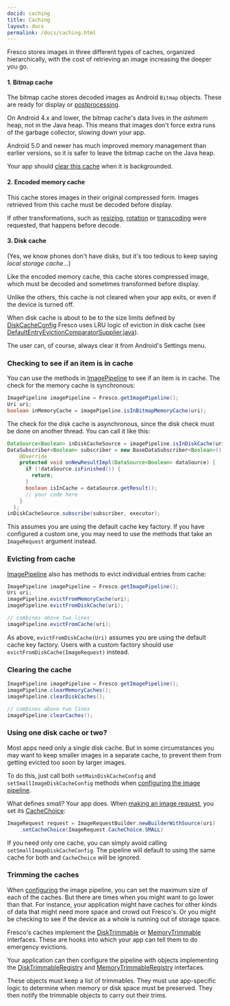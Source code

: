 ```yaml
---
docid: caching
title: Caching
layout: docs
permalink: /docs/caching.html
---
```


Fresco stores images in three different types of caches, organized hierarchically, with the cost of retrieving an image increasing the deeper you go.  

#### 1. Bitmap cache

The bitmap cache stores decoded images as Android `Bitmap` objects. These are ready for display or [postprocessing](modifying-image.html).

On Android 4.x and lower, the bitmap cache's data lives in the *ashmem* heap, not in the Java heap. This means that images don't force extra runs of the garbage collector, slowing down your app.

Android 5.0 and newer has much improved memory management than earlier versions, so it is safer to leave the bitmap cache on the Java heap.

Your app should [clear this cache](#clearing-the-cache) when it is backgrounded.

#### 2. Encoded memory cache

This cache stores images in their original compressed form. Images retrieved from this cache must be decoded before display.

If other transformations, such as [resizing](resizing.html), [rotation](rotation.html) or [transcoding](#webp) were requested, that happens before decode.

#### 3. Disk cache

(Yes, we know phones don't have disks, but it's too tedious to keep saying *local storage cache*...)

Like the encoded memory cache, this cache stores compressed image, which must be decoded and sometimes transformed before display.

Unlike the others, this cache is not cleared when your app exits, or even if the device is turned off.

When disk cache is about to be to the size limits defined by [DiskCacheConfig](configure-image-pipeline.html#configuring-the-disk-cache) Fresco uses LRU logic of eviction in disk cache (see [DefaultEntryEvictionComparatorSupplier.java](https://github.com/facebook/fresco/blob/master/imagepipeline-base/src/main/java/com/facebook/cache/disk/DefaultEntryEvictionComparatorSupplier.java)).

The user can, of course, always clear it from Android's Settings menu.

### Checking to see if an item is in cache

You can use the methods in [ImagePipeline](../javadoc/reference/com/facebook/imagepipeline/core/ImagePipeline.html) to see if an item is in cache. The check for the memory cache is synchronous:

```java
ImagePipeline imagePipeline = Fresco.getImagePipeline();
Uri uri;
boolean inMemoryCache = imagePipeline.isInBitmapMemoryCache(uri);
```

The check for the disk cache is asynchronous, since the disk check must be done on another thread. You can call it like this:

```java
DataSource<Boolean> inDiskCacheSource = imagePipeline.isInDiskCache(uri);
DataSubscriber<Boolean> subscriber = new BaseDataSubscriber<Boolean>() {
    @Override
    protected void onNewResultImpl(DataSource<Boolean> dataSource) {
      if (!dataSource.isFinished()) {
        return;
      }
      boolean isInCache = dataSource.getResult();
      // your code here
    }
  };
inDiskCacheSource.subscribe(subscriber, executor);
```

This assumes you are using the default cache key factory. If you have configured a custom one, you may need to use the methods that take an `ImageRequest` argument instead.

### Evicting from cache

[ImagePipeline](../javadoc/reference/com/facebook/imagepipeline/core/ImagePipeline.html) also has methods to evict individual entries from cache:

```java
ImagePipeline imagePipeline = Fresco.getImagePipeline();
Uri uri;
imagePipeline.evictFromMemoryCache(uri);
imagePipeline.evictFromDiskCache(uri);

// combines above two lines
imagePipeline.evictFromCache(uri);
```

As above, `evictFromDiskCache(Uri)` assumes you are using the default cache key factory. Users with a custom factory should use `evictFromDiskCache(ImageRequest)` instead.

### Clearing the cache

```java
ImagePipeline imagePipeline = Fresco.getImagePipeline();
imagePipeline.clearMemoryCaches();
imagePipeline.clearDiskCaches();

// combines above two lines
imagePipeline.clearCaches();
```

### Using one disk cache or two?

Most apps need only a single disk cache. But in some circumstances you may want to keep smaller images in a separate cache, to prevent them from getting evicted too soon by larger images.

To do this, just call both `setMainDiskCacheConfig` and `setSmallImageDiskCacheConfig` methods when [configuring the image pipeline](configure-image-pipeline.html).

What defines *small?* Your app does. When [making an image request](image-requests.html), you set its [CacheChoice](../javadoc/reference/com/facebook/imagepipeline/request/ImageRequest.CacheChoice.html):

```java
ImageRequest request = ImageRequestBuilder.newBuilderWithSource(uri)
    .setCacheChoice(ImageRequest.CacheChoice.SMALL)
```

If you need only one cache, you can simply avoid calling `setSmallImageDiskCacheConfig`. The pipeline will default to using the same cache for both and `CacheChoice` will be ignored.

### Trimming the caches

When [configuring](configure-image-pipeline.html) the image pipeline, you can set the maximum size of each of the caches. But there are times when you might want to go lower than that. For instance, your application might have caches for other kinds of data that might need more space and crowd out Fresco's. Or you might be checking to see if the device as a whole is running out of storage space.

Fresco's caches implement the [DiskTrimmable](../javadoc/reference/com/facebook/common/disk/DiskTrimmable.html) or [MemoryTrimmable](../javadoc/reference/com/facebook/common/memory/MemoryTrimmable.html) interfaces. These are hooks into which your app can tell them to do emergency evictions.

Your application can then configure the pipeline with objects implementing the [DiskTrimmableRegistry](../javadoc/reference/com/facebook/common/disk/DiskTrimmableRegistry.html) and [MemoryTrimmableRegistry](../javadoc/reference/com/facebook/common/memory/MemoryTrimmableRegistry.html) interfaces.

These objects must keep a list of trimmables. They must use app-specific logic to determine when memory or disk space must be preserved. They then notify the trimmable  objects to carry out their trims.
